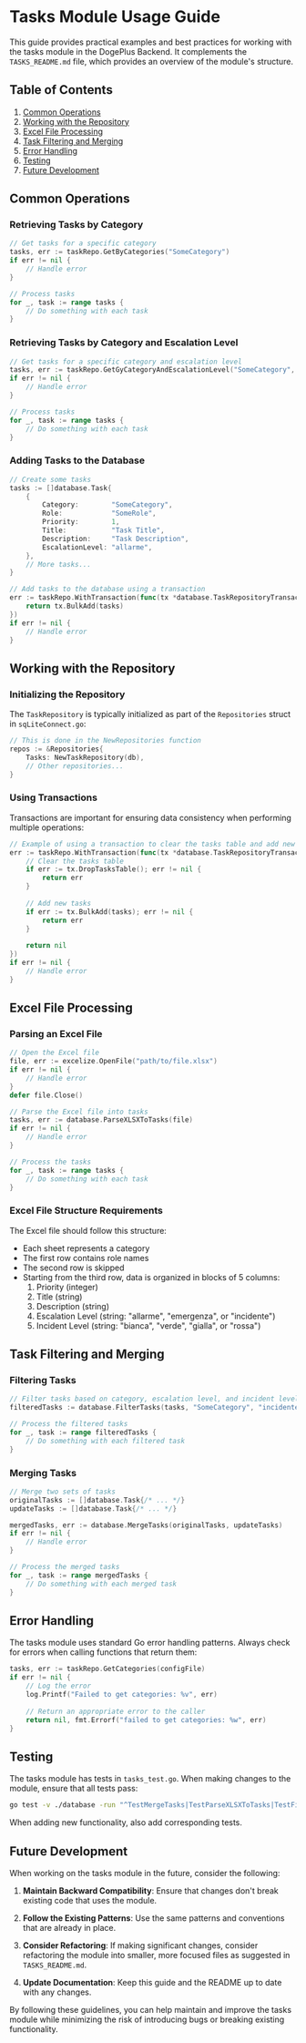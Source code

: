 # Tasks Module Usage Guide

This guide provides practical examples and best practices for working with the tasks module in the DogePlus Backend. It complements the `TASKS_README.md` file, which provides an overview of the module's structure.

## Table of Contents
1. [Common Operations](#common-operations)
2. [Working with the Repository](#working-with-the-repository)
3. [Excel File Processing](#excel-file-processing)
4. [Task Filtering and Merging](#task-filtering-and-merging)
5. [Error Handling](#error-handling)
6. [Testing](#testing)
7. [Future Development](#future-development)

## Common Operations

### Retrieving Tasks by Category

```go
// Get tasks for a specific category
tasks, err := taskRepo.GetByCategories("SomeCategory")
if err != nil {
    // Handle error
}

// Process tasks
for _, task := range tasks {
    // Do something with each task
}
```

### Retrieving Tasks by Category and Escalation Level

```go
// Get tasks for a specific category and escalation level
tasks, err := taskRepo.GetGyCategoryAndEscalationLevel("SomeCategory", "allarme", "emergenza", "")
if err != nil {
    // Handle error
}

// Process tasks
for _, task := range tasks {
    // Do something with each task
}
```

### Adding Tasks to the Database

```go
// Create some tasks
tasks := []database.Task{
    {
        Category:        "SomeCategory",
        Role:            "SomeRole",
        Priority:        1,
        Title:           "Task Title",
        Description:     "Task Description",
        EscalationLevel: "allarme",
    },
    // More tasks...
}

// Add tasks to the database using a transaction
err := taskRepo.WithTransaction(func(tx *database.TaskRepositoryTransaction) error {
    return tx.BulkAdd(tasks)
})
if err != nil {
    // Handle error
}
```

## Working with the Repository

### Initializing the Repository

The `TaskRepository` is typically initialized as part of the `Repositories` struct in `sqLiteConnect.go`:

```go
// This is done in the NewRepositories function
repos := &Repositories{
    Tasks: NewTaskRepository(db),
    // Other repositories...
}
```

### Using Transactions

Transactions are important for ensuring data consistency when performing multiple operations:

```go
// Example of using a transaction to clear the tasks table and add new tasks
err := taskRepo.WithTransaction(func(tx *database.TaskRepositoryTransaction) error {
    // Clear the tasks table
    if err := tx.DropTasksTable(); err != nil {
        return err
    }
    
    // Add new tasks
    if err := tx.BulkAdd(tasks); err != nil {
        return err
    }
    
    return nil
})
if err != nil {
    // Handle error
}
```

## Excel File Processing

### Parsing an Excel File

```go
// Open the Excel file
file, err := excelize.OpenFile("path/to/file.xlsx")
if err != nil {
    // Handle error
}
defer file.Close()

// Parse the Excel file into tasks
tasks, err := database.ParseXLSXToTasks(file)
if err != nil {
    // Handle error
}

// Process the tasks
for _, task := range tasks {
    // Do something with each task
}
```

### Excel File Structure Requirements

The Excel file should follow this structure:
- Each sheet represents a category
- The first row contains role names
- The second row is skipped
- Starting from the third row, data is organized in blocks of 5 columns:
  1. Priority (integer)
  2. Title (string)
  3. Description (string)
  4. Escalation Level (string: "allarme", "emergenza", or "incidente")
  5. Incident Level (string: "bianca", "verde", "gialla", or "rossa")

## Task Filtering and Merging

### Filtering Tasks

```go
// Filter tasks based on category, escalation level, and incident level
filteredTasks := database.FilterTasks(tasks, "SomeCategory", "incidente", "verde")

// Process the filtered tasks
for _, task := range filteredTasks {
    // Do something with each filtered task
}
```

### Merging Tasks

```go
// Merge two sets of tasks
originalTasks := []database.Task{/* ... */}
updateTasks := []database.Task{/* ... */}

mergedTasks, err := database.MergeTasks(originalTasks, updateTasks)
if err != nil {
    // Handle error
}

// Process the merged tasks
for _, task := range mergedTasks {
    // Do something with each merged task
}
```

## Error Handling

The tasks module uses standard Go error handling patterns. Always check for errors when calling functions that return them:

```go
tasks, err := taskRepo.GetCategories(configFile)
if err != nil {
    // Log the error
    log.Printf("Failed to get categories: %v", err)
    
    // Return an appropriate error to the caller
    return nil, fmt.Errorf("failed to get categories: %w", err)
}
```

## Testing

The tasks module has tests in `tasks_test.go`. When making changes to the module, ensure that all tests pass:

```bash
go test -v ./database -run "^TestMergeTasks|TestParseXLSXToTasks|TestFilterTasksForEscalation|TestFilterTasks$"
```

When adding new functionality, also add corresponding tests.

## Future Development

When working on the tasks module in the future, consider the following:

1. **Maintain Backward Compatibility**: Ensure that changes don't break existing code that uses the module.

2. **Follow the Existing Patterns**: Use the same patterns and conventions that are already in place.

3. **Consider Refactoring**: If making significant changes, consider refactoring the module into smaller, more focused files as suggested in `TASKS_README.md`.

4. **Update Documentation**: Keep this guide and the README up to date with any changes.

By following these guidelines, you can help maintain and improve the tasks module while minimizing the risk of introducing bugs or breaking existing functionality.